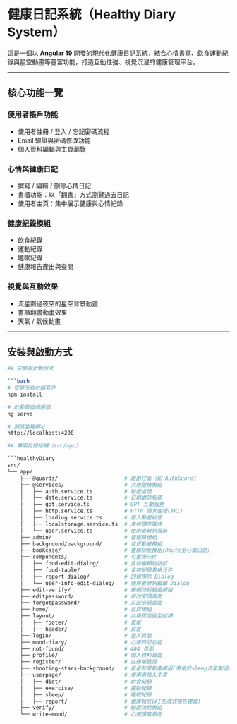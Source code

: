 # 健康日記系統（Healthy Diary System）

這是一個以 **Angular 19** 開發的現代化健康日記系統，結合心情書寫、飲食運動紀錄與星空動畫等豐富功能，打造互動性強、視覺沉浸的健康管理平台。

---

## 核心功能一覽

### 使用者帳戶功能
- 使用者註冊 / 登入 / 忘記密碼流程
- Email 驗證與密碼修改功能
- 個人資料編輯與主頁瀏覽

### 心情與健康日記
- 撰寫 / 編輯 / 刪除心情日記
- 書櫃功能：以「翻書」方式瀏覽過去日記
- 使用者主頁：集中展示健康與心情紀錄

### 健康紀錄模組
- 飲食紀錄
- 運動紀錄
- 睡眠紀錄
- 健康報告產出與查閱

### 視覺與互動效果
- 流星劃過夜空的星空背景動畫
- 書櫃翻書動畫效果
- 天氣 / 氣候動畫

---

## 安裝與啟動方式

```bash
## 安裝與啟動方式

```bash
# 安裝所有依賴套件
npm install

# 啟動開發伺服器
ng serve

# 預設瀏覽網址
http://localhost:4200

## 專案目錄結構（src/app）

```healthyDiary
src/
└── app/
    ├── @guards/                     # 路由守衛（如 AuthGuard）
    ├── @services/                   # 共用服務模組
    │   ├── auth.service.ts          # 驗證處理
    │   ├── date.service.ts          # 日期處理服務
    │   ├── gpt.service.ts           # GPT 互動服務
    │   ├── http.service.ts          # HTTP 請求處理(API)
    │   ├── loading.service.ts       # 載入動畫狀態
    │   ├── localstorage.service.ts  # 本地儲存操作
    │   └── user.service.ts          # 使用者資訊服務
    ├── admin/                       # 管理員模組
    ├── background/background/       # 背景動畫模組
    ├── bookcase/                    # 書櫃功能模組(Route至心情日誌)
    ├── components/                  # 可重用元件
    │   ├── food-edit-dialog/        # 食物編輯對話框
    │   ├── food-table/              # 食物紀錄表格元件
    │   ├── report-dialog/           # 回報用的 Dialog
    │   └── user-info-edit-dialog/   # 使用者資訊編輯 Dialog
    ├── edit-verify/                 # 編輯流程驗證模組
    ├── editpassword/                # 修改密碼頁面
    ├── forgotpassword/              # 忘記密碼頁面
    ├── home/                        # 首頁模組
    ├── layout/                      # 共用頁面版型結構
    │   ├── footer/                  # 頁尾
    │   ├── header/                  # 頁首
    ├── login/                       # 登入頁面
    ├── mood-diary/                  # 心情日記功能
    ├── not-found/                   # 404 頁面
    ├── profile/                     # 個人資料頁面
    ├── register/                    # 註冊帳號頁
    ├── shooting-stars-background/   # 星星背景動畫模組(應用於sleep流星劃過夜空)
    ├── userpage/                    # 使用者個人主頁
    │   ├── diet/                    # 飲食紀錄
    │   ├── exercise/                # 運動紀錄
    │   ├── sleep/                   # 睡眠紀錄
    │   ├── report/                  # 健康報告(AI生成式報告建議)
    ├── verify/                      # 驗證流程模組
    └── write-mood/                  # 心情撰寫頁面
